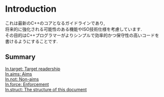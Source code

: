 # Introduction
これは最新のC++のコアとなるガイドラインであり,  
将来的に強化される可能性のある機能やISO技術仕様を考慮しています.  
その目的はC++プログラマーがよりシンプルで効率的かつ保守性の高いコードを書けるようにすることです.  

## Summary
[In.target: Target readership](./01_TargetReadership/README.md)  
[In.aims: Aims](./02_Aims/README.md)  
[In.not: Non-aims](./03_NonAims/README.md)  
[In.force: Enforcement](./04_Enforcement/README.md)  
[In.struct: The structure of this document](./05_TheStructureOfThisDocument/README.md)  
